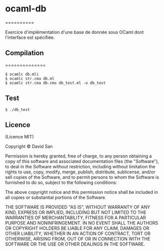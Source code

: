 # ocaml-db
==========

Exercice d'implémentation d'une base de donnée sous OCaml dont l'interface est spécifiée.


## Compilation
==============

```
$ ocamlc db.mli
$ ocamlc str.cma db.ml
$ ocamlc str.cma db.cmo db_test.ml -o db_test
```

## Test
```
$ ./db_test
```

## Licence

(Licence MIT)

Copyright © David San

Permission is hereby granted, free of charge, to any person obtaining a copy of this software and associated documentation files (the "Software"), to deal in the Software without restriction, including without limitation the rights to use, copy, modify, merge, publish, distribute, sublicense, and/or sell copies of the Software, and to permit persons to whom the Software is furnished to do so, subject to the following conditions:

The above copyright notice and this permission notice shall be included in all copies or substantial portions of the Software.

THE SOFTWARE IS PROVIDED "AS IS", WITHOUT WARRANTY OF ANY KIND, EXPRESS OR IMPLIED, INCLUDING BUT NOT LIMITED TO THE WARRANTIES OF MERCHANTABILITY, FITNESS FOR A PARTICULAR PURPOSE AND NONINFRINGEMENT. IN NO EVENT SHALL THE AUTHORS OR COPYRIGHT HOLDERS BE LIABLE FOR ANY CLAIM, DAMAGES OR OTHER LIABILITY, WHETHER IN AN ACTION OF CONTRACT, TORT OR OTHERWISE, ARISING FROM, OUT OF OR IN CONNECTION WITH THE SOFTWARE OR THE USE OR OTHER DEALINGS IN THE SOFTWARE.

